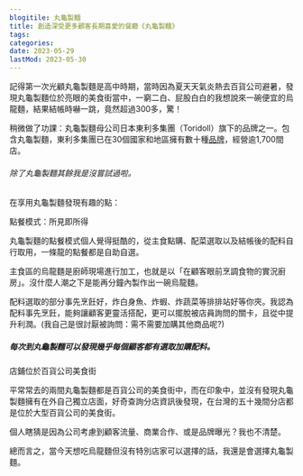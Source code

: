 ```yaml
---
blogitile: 丸龜製麵
title: 創造深受更多顧客長期喜愛的餐廳《丸龜製麵》
tags:
categories:
date: 2023-05-29
lastMod: 2023-05-30
---
```

記得第一次光顧丸龜製麵是高中時期，當時因為夏天天氣炎熱去百貨公司避暑，發現丸龜製麵位於亮眼的美食街當中，一窮二白、屁股白白的我想說來一碗便宜的烏龍麵，結果結帳時嚇一跳，竟然超過300多，驚！

稍微做了功課：丸龜製麵母公司日本東利多集團（Toridoll）旗下的品牌之一。包含丸龜製麵，東利多集團已在30個國家和地區擁有數十種[品牌](https://toridoll.com/tc/brands/)，經營逾1,700間店。

###### 除了丸龜製麵其餘我是沒嘗試過啦。

在享用丸龜製麵發現有趣的點：

點餐模式：所見即所得

丸龜製麵的點餐模式個人覺得挺酷的，從主食點購、配菜選取以及結帳後的配料自行取用，一條龍的點餐都是自助自選。

主食區的烏龍麵是廚師現場進行加工，也就是以「在顧客眼前烹調食物的實況廚房」。沒什麼人潮之下是能再分鐘內製作出一碗烏龍麵。

配料選取的部分事先烹飪好，炸白身魚、炸蝦、炸蔬菜等排排站好等你夾。我認為配料事先烹飪，能夠讓顧客更靈活搭配，更可以擺脫被店員詢問的關卡，且從中提升利潤。(我自己是很討厭被詢問：需不需要加購其他商品呢?)

##### 每次到丸龜製麵可以發現幾乎每個顧客都有選取加購配料。

店鋪位於百貨公司美食街

平常常去的兩間丸龜製麵都是百貨公司的美食街中，而在印象中，並沒有發現丸龜製麵擁有在外自己獨立店面，好奇查詢分店資訊後發現，在台灣的五十幾間分店都是位於大型百貨公司的美食街。

個人瞎猜是因為公司考慮到顧客流量、商業合作、或是品牌曝光？我也不清楚。

總而言之，當今天想吃烏龍麵但沒有特別店家可以選擇的話，我還是會選擇丸龜製麵。
